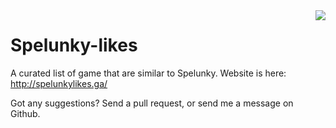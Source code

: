 <img style="float: right;" src="https://github.com/openist/spelunky-likes/blob/master/public/images/golden_idol_by_supajackle-d6wacmx.png">

# Spelunky-likes

A curated list of game that are similar to Spelunky.  Website is here: http://spelunkylikes.ga/

Got any suggestions?  Send a pull request, or send me a message on Github.
